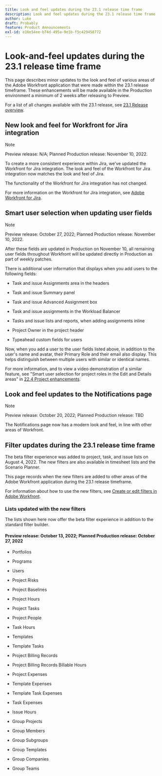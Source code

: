 ```yaml
---
title: Look and feel updates during the 23.1 release time frame
description: Look and feel updates during the 23.1 release time frame
author: Luke
draft: Probably
feature: Product Announcements
exl-id: e16e54ee-b74d-495a-9e1b-f5c429458772
---
```

# Look-and-feel updates during the 23.1 release time frame

This page describes minor updates to the look and feel of various areas of the Adobe Workfront application that were made within the 23.1 release timeframe. These enhancements will be made available in the Production environment a minimum of 2 weeks after releasing to Preview.

For a list of all changes available with the 23.1 release, see [23.1 Release overview](/help/quicksilver/product-announcements/product-releases/23.1-release-activity/23-1-release-overview.md).

## New look and feel for Workfront for Jira integration

>[!NOTE]
>
>Preview release: N/A; Planned Production release: November 10, 2022.

To create a more consistent experience within Jira, we've updated the Workfront for Jira integration. The look and feel of the Workfront for Jira integration now matches the look and feel of Jira.

The functionality of the Workfront for Jira integration has not changed.

For more information on the Workfront for Jira integration, see [Adobe Workfront for Jira](/help/quicksilver/workfront-integrations-and-apps/use-workfront-with-jira/workfront-for-jira.md).

## Smart user selection when updating user fields

>[!NOTE]
>
>Preview release: October 27, 2022; Planned Production release: November 10, 2022. 
>
>After these fields are updated in Production on November 10, all remaining user fields throughout Workfront will be updated directly in Production as part of weekly patches. 

There is additional user information that displays when you add users to the following fields: 

* Task and issue Assignments area in the headers 

* Task and issue Summary panel 

* Task and issue Advanced Assignment box 

* Task and issue assignments in the Workload Balancer  

* Tasks and issue lists and reports, when adding assignments inline 

* Project Owner in the project header 

* Typeahead custom fields for users 

Now, when you add a user to the user fields listed above, in addition to the user's name and avatar, their Primary Role and their email also display. This helps distinguish between multiple users with similar or identical names.  

For more information, and to view a video demonstration of a similar feature, see "Smart user selection for project roles in the Edit and Details areas" in [22.4 Project enhancements](/help/quicksilver/product-announcements/product-releases/22.4-release-activity/22-4-project-enhancements.md).

## Look and feel updates to the Notifications page

>[!NOTE]
>
>Preview release: October 20, 2022; Planned Production release: TBD <!-- Phased rollout beginning on November 3, with availability for all customers by November 17, 2022. -->

The Notifications page now has a modern look and feel, in line with other areas of Workfront.

## Filter updates during the 23.1 release time frame

The beta filter experience was added to project, task, and issue lists on August 4, 2022. The new filters are also available in timesheet lists and the Scenario Planner.

This page records when the new filters are added to other areas of the Adobe Workfront application during the 23.1 release timeframe.

For information about how to use the new filters, see [Create or edit filters in Adobe Workfront](/help/quicksilver/reports-and-dashboards/reports/reporting-elements/create-filters.md).

### Lists updated with the new filters

The lists shown here now offer the beta filter experience in addition to the standard filter builder.

#### Preview release: October 13, 2022; Planned Production release: October 27, 2022

* Portfolios

* Programs

* Users

* Project Risks

* Project Baselines

* Project Hours

* Project Tasks

* Project People

* Task Hours

* Templates

* Template Tasks

* Project Billing Records

* Project Billing Records Billable Hours

* Project Expenses

* Template Expenses

* Template Task Expenses

* Task Expenses

* Issue Hours

* Group Projects

* Group Members

* Group Subgroups

* Group Templates

* Group Companies

* Group Teams
